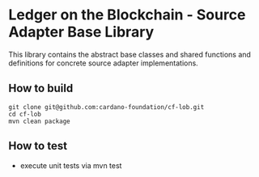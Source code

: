 # Ledger on the Blockchain - Source Adapter Base Library

This library contains the abstract base classes and shared functions and definitions for concrete source adapter implementations.

## How to build

```
git clone git@github.com:cardano-foundation/cf-lob.git
cd cf-lob
mvn clean package
```

## How to test

- execute unit tests via mvn test
